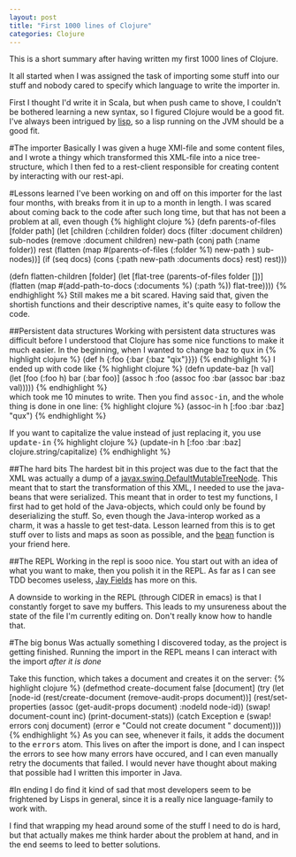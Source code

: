 ```yaml
---
layout: post
title: "First 1000 lines of Clojure"
categories: Clojure
---
```


This is a short summary after having written my first 1000 lines of Clojure.

It all started when I was assigned the task of importing some stuff
into our stuff and nobody cared to specify which language to write the
importer in.

First I thought I'd write it in Scala, but when push came to shove, I
couldn't be bothered learning a new syntax, so I figured Clojure would
be a good fit. I've always been intrigued by
[lisp](http://cpansearch.perl.org/src/GAAS/perl-lisp-0.06/Changes), so
a lisp running on the JVM should be a good fit.

#The importer
Basically I was given a huge XMl-file and some content files, and I
wrote a thingy which transformed this XML-file into a nice
tree-structure, which I then fed to a rest-client responsible for
creating content by interacting with our rest-api.

#Lessons learned
I've been working on and off on this importer for the last four
months, with breaks from it in up to a month in length. I was scared
about coming back to the code after such long time, but that has not
been a problem at all, even though
{% highlight clojure %}
(defn parents-of-files [folder path]
  (let [children (:children folder)
        docs (filter :document children)
        sub-nodes (remove :document children)
        new-path (conj path (:name folder))
        rest (flatten (map #(parents-of-files (:folder %1) new-path ) sub-nodes))]
    (if (seq docs)
      (cons {:path new-path :documents docs} rest)
      rest)))

(defn flatten-children [folder]
  (let [flat-tree (parents-of-files folder [])]
    (flatten (map #(add-path-to-docs (:documents %) (:path %)) flat-tree))))
{% endhighlight %}
Still makes me a bit scared. Having said that, given the shortish
functions and their descriptive names, it's quite easy to follow the code.

##Persistent data structures
Working with persistent data structures was difficult before I
understood that Clojure has some nice functions to make it much
easier. In the beginning, when I wanted to change <tt>baz</tt> to <tt>qux</tt> in
{% highlight clojure %}
(def h {:foo {:bar {:baz "qix"}}})
{% endhighlight %}
I ended up with code like
{% highlight clojure %}
(defn update-baz [h val]
  (let [foo (:foo h)
	bar (:bar foo)]
    (assoc h :foo (assoc foo :bar (assoc bar :baz val)))))
{% endhighlight %}     
which took me 10 minutes to write. Then you find <tt>assoc-in</tt>,
and the whole thing is done in one line:
{% highlight clojure %}
(assoc-in h [:foo :bar :baz] "qux")
{% endhighlight %}

If you want to capitalize the value instead of just replacing it, you
use <tt>update-in</tt>
{% highlight clojure %}
(update-in h [:foo :bar :baz] clojure.string/capitalize)
{% endhighlight %}

##The hard bits
The hardest bit in this project was due to the fact that the XML was
actually a dump of a
[javax.swing.DefaultMutableTreeNode](http://docs.oracle.com/javase/6/docs/api/javax/swing/tree/DefaultMutableTreeNode.html). This
meant that to start the transformation of this XML, I needed to use
the java-beans that were serialized. This meant that in order to test
my functions, I first had to get hold of the Java-objects, which could
only be found by deserializing the stuff. So, even though the
Java-interop worked as a charm, it was a hassle to get
test-data. Lesson learned from this is to get stuff over to lists and
maps as soon as possible, and the
[bean](http://clojuredocs.org/clojure_core/clojure.core/bean) function
is your friend here.

##The REPL
Working in the repl is sooo nice. You start out with an idea of what
you want to make, then you polish it in the REPL. As far as I can see
TDD becomes useless, [Jay
Fields](http://blog.jayfields.com/2014/01/repl-driven-development.html)
has more on this.

A downside to working in the REPL (through CIDER in emacs) is that I
constantly forget to save my buffers. This leads to my unsureness
about the state of the file I'm currently editing on. Don't really
know how to handle that.

#The big bonus
Was actually something I discovered today, as the project is getting
finished. Running the import in the REPL means I can interact with the
import <i>after it is done</i>

Take this function, which takes a document and creates it on the
server:
{% highlight clojure %}
(defmethod create-document false [document]
  (try
    (let [node-id (rest/create-document (remove-audit-props document))]
      (rest/set-properties (assoc (get-audit-props document) :nodeId node-id))
      (swap! document-count inc)
      (print-document-stats))
    (catch Exception e
      (swap! errors conj document)
      (error e "Could not create document "   document))))
{% endhighlight %}
As you can see, whenever it fails, it adds the document to the
<tt>errors</tt> atom. This lives on after the import is done, and I
can inspect the errors to see how many errors have occured, and I can
even manually retry the documents that failed. I would never have
thought about making that possible had I written this importer in
Java.

#In ending
I do find it kind of sad that most developers seem to be frightened by
Lisps in general, since it is a really nice language-family to work
with.

I find that wrapping my head around some of the stuff I need to do is
hard, but that actually makes me think harder about the problem at
hand, and in the end seems to leed to better solutions.